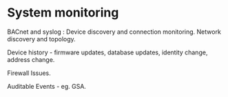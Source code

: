 # System monitoring
BACnet and syslog : Device discovery and connection monitoring. Network discovery and topology. 

Device history - firmware updates, database updates, identity change, address change. 

Firewall Issues. 

Auditable Events - eg. GSA.
